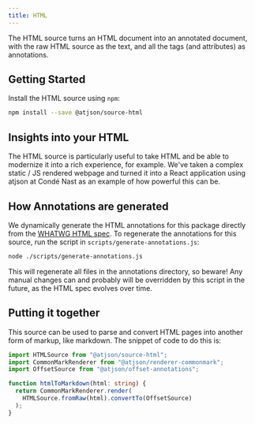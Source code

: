 ```yaml
---
title: HTML
---
```


The HTML source turns an HTML document into an annotated document, with the raw HTML source as the text, and all the tags (and attributes) as annotations.

## Getting Started

Install the HTML source using `npm`:

```bash
npm install --save @atjson/source-html
```

## Insights into your HTML

The HTML source is particularly useful to take HTML and be able to modernize it into a rich experience, for example. We've taken a complex static / JS rendered webpage and turned it into a React application using atjson at Condé Nast as an example of how powerful this can be.

## How Annotations are generated

We dynamically generate the HTML annotations for this package directly from the [WHATWG HTML spec](https://html.spec.whatwg.org/multipage). To regenerate the annotations for this source, run the script in `scripts/generate-annotations.js`:

```bash
node ./scripts/generate-annotations.js
```

This will regenerate all files in the annotations directory, so beware! Any manual changes can and probably will be overridden by this script in the future, as the HTML spec evolves over time.

## Putting it together

This source can be used to parse and convert HTML pages into another form of markup, like markdown. The snippet of code to do this is:

```ts
import HTMLSource from "@atjson/source-html";
import CommonMarkRenderer from "@atjson/renderer-commonmark";
import OffsetSource from "@atjson/offset-annotations";

function htmlToMarkdown(html: string) {
  return CommonMarkRenderer.render(
    HTMLSource.fromRaw(html).convertTo(OffsetSource)
  );
}
```

